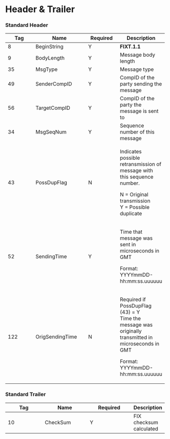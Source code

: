 # Header & Trailer

### Standard Header

<table><thead><tr><th width="102">Tag</th><th width="165">Name</th><th width="95">Required</th><th>Description</th></tr></thead><tbody><tr><td>8</td><td>BeginString</td><td>Y</td><td><strong>FIXT.1.1</strong></td></tr><tr><td>9</td><td>BodyLength</td><td>Y</td><td>Message body length</td></tr><tr><td>35</td><td>MsgType</td><td>Y</td><td>Message type</td></tr><tr><td>49</td><td>SenderCompID</td><td>Y</td><td>CompID of the party sending the message</td></tr><tr><td>56</td><td>TargetCompID</td><td>Y</td><td>CompID of the party the message is sent to</td></tr><tr><td>34</td><td>MsgSeqNum</td><td>Y</td><td>Sequence number of this message</td></tr><tr><td>43</td><td>PossDupFlag</td><td>N</td><td><p>Indicates possible retransmission of message with this sequence number.</p><p>N = Original transmission<br>Y = Possible duplicate</p></td></tr><tr><td>52</td><td>SendingTime</td><td>Y</td><td><p>Time that message was sent in microseconds in GMT</p><p>Format: YYYYmmDD-hh:mm:ss.uuuuuu</p></td></tr><tr><td>122</td><td>OrigSendingTime</td><td>N</td><td><p>Required if PossDupFlag (43) = Y<br>Time the message was originally transmitted in microseconds in GMT</p><p>Format: YYYYmmDD-hh:mm:ss.uuuuuu</p></td></tr></tbody></table>

### Standard Trailer

<table><thead><tr><th width="124">Tag</th><th width="140">Name</th><th width="139">Required</th><th>Description</th></tr></thead><tbody><tr><td>10</td><td>CheckSum</td><td>Y</td><td>FIX checksum calculated</td></tr></tbody></table>
